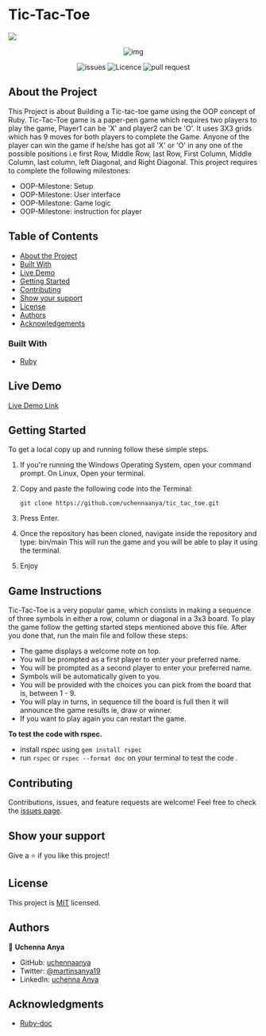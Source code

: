 # Tic-Tac-Toe

![](https://img.shields.io/badge/Microverse-blueviolet)

 <p align="center">
  <img src="https://upload.wikimedia.org/wikipedia/commons/thumb/3/32/Tic_tac_toe.svg/200px-Tic_tac_toe.svg.png" alt="img" >
 </p>

<p align="center">

<img src="https://img.shields.io/github/issues/uchennaanya/tic_tac_toe?style=for-the-badge" alt="issues" >
<img src="https://img.shields.io/github/license/uchennaanya/tic_tac_toe?style=for-the-badge" alt="Licence" >
<img src="https://img.shields.io/github/issues-pr/uchennaanya/tic_tac_toe?style=for-the-badge" alt="pull request" >

</p>

## About the Project

<!-- This project is based on the . -->

This Project is about Building a Tic-tac-toe game using the OOP concept of Ruby.
Tic-Tac-Toe game is a paper-pen game which requires two players to play the game, Player1 can be 'X' and player2 can be 'O'. It uses 3X3 grids which has 9 moves for both players to complete the Game.
Anyone of the player can win the game if he/she has got all 'X' or 'O' in any one of the possible positions i.e first Row, Middle Row, last Row, First Column, Middle Column, last column, left Diagonal, and Right Diagonal.
This project requires to complete the following milestones:

- OOP-Milestone: Setup
- OOP-Milestone: User interface
- OOP-Milestone: Game logic
- OOP-Milestone: instruction for player

## Table of Contents

- [About the Project](#about-the-project)
- [Built With](#built-with)
- [Live Demo](#live-demo)
- [Getting Started](#getting-started)
- [Contributing](#contributing)
- [Show your support](#show-your-support)
- [License](#license)
- [Authors](#authors)
- [Acknowledgements](#acknowledgements)

### Built With

- [Ruby](https://www.ruby-lang.org/en/)

## Live Demo

[Live Demo Link](https://repl.it/@uchennaanya/tictactoe#.replit)

## Getting Started

To get a local copy up and running follow these simple steps.

1. If you're running the Windows Operating System, open your command prompt. On Linux, Open your terminal.

2. Copy and paste the following code into the Terminal:

   `git clone https://github.com/uchennaanya/tic_tac_toe.git`

3. Press Enter.

4. Once the repository has been cloned, navigate inside the repository and type: bin/main This will run the game and you will be able to play it using the terminal.

5. Enjoy

## Game Instructions

Tic-Tac-Toe is a very popular game, which consists in making a sequence of three symbols in either a row, column or diagonal in a 3x3 board.
To play the game follow the getting started steps mentioned above this file. After you done that, run the main file and follow these steps:

- The game displays a welcome note on top.
- You will be prompted as a first player to enter your preferred name.
- You will be prompted as a second player to enter your preferred name.
- Symbols will be automatically given to you.
- You will be provided with the choices you can pick from the board that is, between 1 - 9.
- You will play in turns, in sequence till the board is full then it will announce the game results ie, draw or winner.
- If you want to play again you can restart the game.

**To test the code with rspec.**

- install rspec using `gem install rspec`
- run `rspec` or `rspec --format doc` on your terminal to test the code .

## Contributing

Contributions, issues, and feature requests are welcome!
Feel free to check the [issues page](../../issues).

## Show your support

Give a ⭐️ if you like this project!

## License

This project is [MIT](https://github.com/uchennaanya/Tic-Tac-Toe/blob/feature/LICENSE) licensed.

## Authors

👤 **Uchenna Anya**

- GitHub: [uchennaanya](https://github.com/uchennaanya)
- Twitter: [@martinsanya19](https://twitter.com/martinsanya19)
- LinkedIn: [uchenna Anya](https://www.linkedin.com/in/uchenna-anya)

## Acknowledgments

- [Ruby-doc](https://ruby-doc.org/core-2.6.5)
